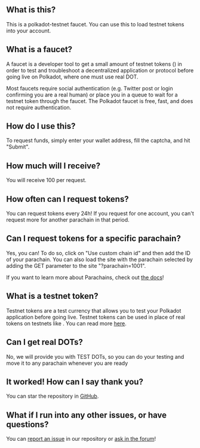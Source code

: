 ## What is this?

This is a polkadot-testnet faucet. You can use this to load testnet tokens into your account.

## What is a faucet?

A faucet is a developer tool to get a small amount of testnet tokens (<NETWORK-TOKEN>) in order to test and troubleshoot a decentralized application or protocol before going live on Polkadot, where one must use real DOT.

Most faucets require social authentication (e.g. Twitter post or login confirming you are a real human) or place you in a queue to wait for a testnet token through the faucet. The Polkadot faucet is free, fast, and does not require authentication.

## How do I use this?

To request funds, simply enter your <NETWORK-NAME> wallet address, fill the captcha, and hit "Submit".

## How much <NETWORK-TOKEN> will I receive?

You will receive 100 <NETWORK-TOKEN> per request.

## How often can I request tokens?

You can request tokens every 24h! If you request <NETWORK-TOKEN> for one account, you can't request more for another parachain in that period.

## Can I request tokens for a specific parachain?

Yes, you can! To do so, click on "Use custom chain id" and then add the ID of your parachain. You can also load the site with the parachain selected by adding the GET parameter to the site "?parachain=1001".

If you want to learn more about Parachains, check out [the docs](https://docs.polkadot.com/polkadot-protocol/parachain-basics/)!

## What is a testnet token?

Testnet tokens are a test currency that allows you to test your Polkadot application before going live. Testnet tokens can be used in place of real tokens on testnets like <NETWORK-NAME>.
You can read more [here](https://polkadot.network/blog/rococo-v1-a-holiday-gift-to-the-polkadot-community/).

## Can I get real DOTs?

No, we will provide you with TEST DOTs, so you can do your testing and move it to any parachain whenever you are ready

## It worked! How can I say thank you?

You can star the repository in [GitHub](https://github.com/paritytech/substrate-matrix-faucet).

## What if I run into any other issues, or have questions?

You can [report an issue](https://github.com/paritytech/substrate-matrix-faucet/issues) in our repository or [ask in the forum](https://forum.polkadot.network/t/experiencing-trouble-accessing-our-rococo-faucet-please-post-here/2952)!
